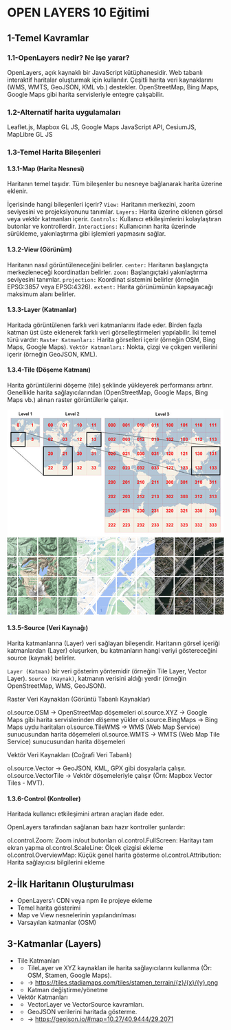 # OPEN LAYERS 10 Eğitimi

## 1-Temel Kavramlar

### 1.1-OpenLayers nedir? Ne işe yarar?
OpenLayers, açık kaynaklı bir JavaScript kütüphanesidir. 
Web tabanlı interaktif haritalar oluşturmak için kullanılır.
Çeşitli harita veri kaynaklarını (WMS, WMTS, GeoJSON, KML vb.) destekler.
OpenStreetMap, Bing Maps, Google Maps gibi harita servisleriyle entegre çalışabilir.

### 1.2-Alternatif harita uygulamaları
Leaflet.js, 
Mapbox GL JS, 
Google Maps JavaScript API, 
CesiumJS, 
MapLibre GL JS

### 1.3-Temel Harita Bileşenleri
#### 1.3.1-Map (Harita Nesnesi)
Haritanın temel taşıdır. Tüm bileşenler bu nesneye bağlanarak harita üzerine eklenir.

İçerisinde hangi bileşenleri içerir?
`View:` Haritanın merkezini, zoom seviyesini ve projeksiyonunu tanımlar.
`Layers:` Harita üzerine eklenen görsel veya vektör katmanları içerir.
`Controls:` Kullanıcı etkileşimlerini kolaylaştıran butonlar ve kontrollerdir.
`Interactions:` Kullanıcının harita üzerinde sürükleme, yakınlaştırma gibi işlemleri yapmasını sağlar.

#### 1.3.2-View (Görünüm)

Haritanın nasıl görüntüleneceğini belirler.
`center:` Haritanın başlangıçta merkezleneceği koordinatları belirler.
`zoom:` Başlangıçtaki yakınlaştırma seviyesini tanımlar.
`projection:` Koordinat sistemini belirler (örneğin EPSG:3857 veya EPSG:4326).
`extent:` Harita görünümünün kapsayacağı maksimum alanı belirler.

#### 1.3.3-Layer (Katmanlar)
Haritada görüntülenen farklı veri katmanlarını ifade eder. Birden fazla katman üst üste eklenerek farklı veri görselleştirmeleri yapılabilir.
İki temel türü vardır:
`Raster Katmanları:` Harita görselleri içerir (örneğin OSM, Bing Maps, Google Maps).
`Vektör Katmanları:` Nokta, çizgi ve çokgen verilerini içerir (örneğin GeoJSON, KML).

#### 1.3.4-Tile (Döşeme Katmanı)

Harita görüntülerini döşeme (tile) şeklinde yükleyerek performansı artırır. 
Genellikle harita sağlayıcılarından (OpenStreetMap, Google Maps, Bing Maps vb.) alınan raster görüntülerle çalışır.

![tile](readme-image/tile.png)
![tile2](readme-image/tile2.png)

#### 1.3.5-Source (Veri Kaynağı)

Harita katmanlarına (Layer) veri sağlayan bileşendir. Haritanın görsel içeriği katmanlardan (Layer) oluşurken, bu katmanların hangi veriyi göstereceğini source (kaynak) belirler.

`Layer (Katman)` bir veri gösterim yöntemidir (örneğin Tile Layer, Vector Layer).
`Source (Kaynak)`, katmanın verisini aldığı yerdir (örneğin OpenStreetMap, WMS, GeoJSON).

Raster Veri Kaynakları (Görüntü Tabanlı Kaynaklar)

ol.source.OSM → OpenStreetMap döşemeleri
ol.source.XYZ → Google Maps gibi harita servislerinden döşeme yükler
ol.source.BingMaps → Bing Maps uydu haritaları
ol.source.TileWMS → WMS (Web Map Service) sunucusundan harita döşemeleri
ol.source.WMTS → WMTS (Web Map Tile Service) sunucusundan harita döşemeleri

Vektör Veri Kaynakları (Coğrafi Veri Tabanlı)

ol.source.Vector → GeoJSON, KML, GPX gibi dosyalarla çalışır.
ol.source.VectorTile → Vektör döşemeleriyle çalışır (Örn: Mapbox Vector Tiles - MVT).

#### 1.3.6-Control (Kontroller)

Haritada kullanıcı etkileşimini artıran araçları ifade eder. 

OpenLayers tarafından sağlanan bazı hazır kontroller şunlardır:

ol.control.Zoom: Zoom in/out butonları
ol.control.FullScreen: Haritayı tam ekran yapma
ol.control.ScaleLine: Ölçek çizgisi ekleme
ol.control.OverviewMap: Küçük genel harita gösterme
ol.control.Attribution: Harita sağlayıcısı bilgilerini ekleme

## 2-İlk Haritanın Oluşturulması

* OpenLayers’ı CDN veya npm ile projeye ekleme
* Temel harita gösterimi
* Map ve View nesnelerinin yapılandırılması
* Varsayılan katmanlar (OSM)

## 3-Katmanlar (Layers)
* Tile Katmanları
* * TileLayer ve XYZ kaynakları ile harita sağlayıcılarını kullanma (Ör: OSM, Stamen, Google Maps).
* * -> https://tiles.stadiamaps.com/tiles/stamen_terrain/{z}/{x}/{y}.png
* * Katman değiştirme/yönetme
* Vektör Katmanları
* * VectorLayer ve VectorSource kavramları.
* * GeoJSON verilerini haritada gösterme.
* * -> https://geojson.io/#map=10.27/40.9444/29.2071
